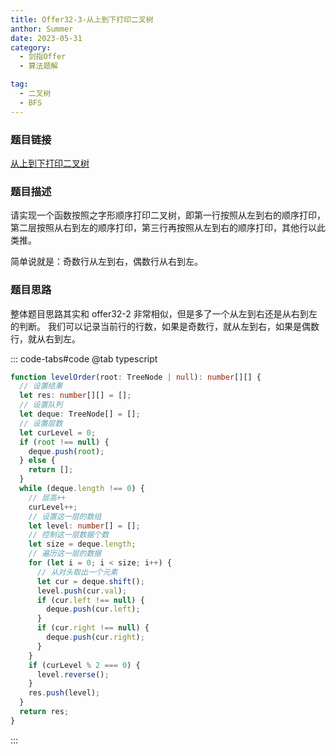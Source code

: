 ```yaml
---
title: Offer32-3-从上到下打印二叉树
anthor: Summer
date: 2023-05-31
category:
  - 剑指Offer
  - 算法题解

tag:
  - 二叉树
  - BFS
---
```


### 题目链接

[从上到下打印二叉树](https://leetcode-cn.com/problems/cong-shang-dao-xia-da-yin-er-cha-shu-iii-lcof/)

### 题目描述

请实现一个函数按照之字形顺序打印二叉树，即第一行按照从左到右的顺序打印，第二层按照从右到左的顺序打印，第三行再按照从左到右的顺序打印，其他行以此类推。

简单说就是：奇数行从左到右，偶数行从右到左。

### 题目思路

整体题目思路其实和 offer32-2 非常相似，但是多了一个从左到右还是从右到左的判断。
我们可以记录当前行的行数，如果是奇数行，就从左到右，如果是偶数行，就从右到左。

::: code-tabs#code
@tab typescript

```typescript
function levelOrder(root: TreeNode | null): number[][] {
  // 设置结果
  let res: number[][] = [];
  // 设置队列
  let deque: TreeNode[] = [];
  // 设置层数
  let curLevel = 0;
  if (root !== null) {
    deque.push(root);
  } else {
    return [];
  }
  while (deque.length !== 0) {
    // 层高++
    curLevel++;
    // 设置这一层的数组
    let level: number[] = [];
    // 控制这一层数据个数
    let size = deque.length;
    // 遍历这一层的数据
    for (let i = 0; i < size; i++) {
      // 从对头取出一个元素
      let cur = deque.shift();
      level.push(cur.val);
      if (cur.left !== null) {
        deque.push(cur.left);
      }
      if (cur.right !== null) {
        deque.push(cur.right);
      }
    }
    if (curLevel % 2 === 0) {
      level.reverse();
    }
    res.push(level);
  }
  return res;
}
```
:::
